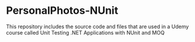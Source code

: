 # PersonalPhotos-NUnit
This repository includes the source code and files that are used in a Udemy course called Unit Testing .NET Applications with NUnit and MOQ

